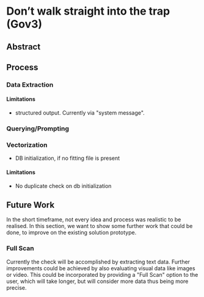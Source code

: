 # Don’t walk straight into the trap (Gov3)

## Abstract

## Process

### Data Extraction

#### Limitations
- structured output. Currently via "system message".

### Querying/Prompting

### Vectorization

- DB initialization, if no fitting file is present

#### Limitations
- No duplicate check on db initialization

## Future Work

In the short timeframe, not every idea and process was realistic to be realised. In this section, we want to show some further work that could be done, to improve on the existing solution prototype.

### Full Scan
Currently the check will be accomplished by extracting text data. Further improvements could be achieved by also evaluating visual data like images or video.
This could be incorporated by providing a "Full Scan" option to the user, which will take longer, but will consider more data thus being more precise.
